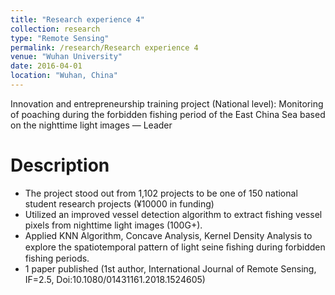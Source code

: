 ```yaml
---
title: "Research experience 4"
collection: research
type: "Remote Sensing"
permalink: /research/Research experience 4
venue: "Wuhan University"
date: 2016-04-01
location: "Wuhan, China"
---
```


Innovation and entrepreneurship training project (National level): Monitoring of poaching during the forbidden fishing period of the East China Sea based on the nighttime light images — Leader

Description
======
* The project stood out from 1,102 projects to be one of 150 national student research projects (¥10000 in funding)
* Utilized an improved vessel detection algorithm to extract fishing vessel pixels from nighttime light images (100G+).
* Applied KNN Algorithm, Concave Analysis, Kernel Density Analysis to explore the spatiotemporal pattern of light seine ﬁshing during forbidden fishing periods.
* 1 paper published (1st author, International Journal of Remote Sensing, IF=2.5, Doi:10.1080/01431161.2018.1524605)
